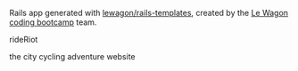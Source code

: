 Rails app generated with [lewagon/rails-templates](https://github.com/lewagon/rails-templates), created by the [Le Wagon coding bootcamp](https://www.lewagon.com) team.

rideRiot

the city cycling adventure website
